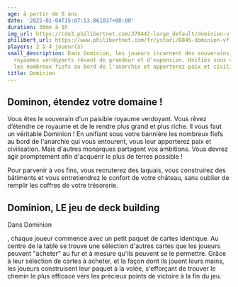 ```yaml
---
age: à partir de 8 ans
date: '2025-01-04T15:07:53.861037+00:00'
duration: 30mn à 1h
img_url: https://cdn3.philibertnet.com/379442-large_default/dominion-vf.jpg
philibert_url: https://www.philibertnet.com/fr/ystari/8845-dominion-vf-688623101429.html
players: 2 à 4 joueur(s)
small_description: Dans Dominion, les joueurs incarnent des souverains de paisibles
  royaumes verdoyants rêvant de grandeur et d'expension. Unifiez sous votre bannière
  les nombreux fiefs au bord de l'anarchie et apporterez paix et civilisation.
title: Dominion
---
```




Dominon, étendez votre domaine !
--------------------------------

Vous êtes le souverain d'un paisible royaume verdoyant. Vous rêvez d’étendre ce royaume et de le rendre plus grand et plus riche. Il vous faut un véritable Dominion ! En unifiant sous votre bannière les nombreux fiefs au bord de l'anarchie qui vous entourent, vous leur apporterez paix et civilisation. Mais d'autres monarques partagent vos ambitions. Vous devrez agir promptement afin d'acquérir le plus de terres possible !
  

  

Pour parvenir à vos fins, vous recruterez des laquais, vous construirez des bâtiments et vous entretiendrez le confort de votre château, sans oublier de remplir les coffres de votre trésorerie.

Dominion, LE jeu de deck building
---------------------------------

Dans
Dominion

, chaque joueur commence avec un petit paquet de cartes identique. Au centre de la table se trouve une sélection d'autres cartes que les joueurs peuvent "acheter" au fur et à mesure qu'ils peuvent se le permettre. Grâce à leur sélection de cartes à acheter, et la façon dont ils jouent leurs mains, les joueurs construisent leur paquet à la volée, s'efforçant de trouver le chemin le plus efficace vers les précieux points de victoire à la fin du jeu.